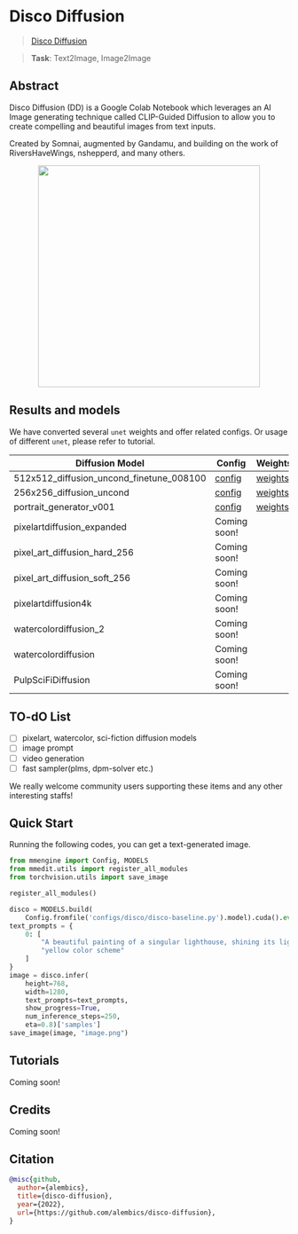 # Disco Diffusion

> [Disco Diffusion](https://github.com/alembics/disco-diffusion)

> **Task**: Text2Image, Image2Image

<!-- [ALGORITHM] -->

## Abstract

<!-- [ABSTRACT] -->

Disco Diffusion (DD) is a Google Colab Notebook which leverages an AI Image generating technique called CLIP-Guided Diffusion to allow you to create compelling and beautiful images from text inputs.

Created by Somnai, augmented by Gandamu, and building on the work of RiversHaveWings, nshepperd, and many others.  

<!-- [IMAGE] -->

<div align=center >
 <img src="https://user-images.githubusercontent.com/22982797/204526957-ac30547e-5a44-417a-aaa2-6b357b4a139c.png" width="400"/>
</div >

## Results and models

We have converted several `unet` weights and offer related configs. Or usage of different `unet`, please refer to tutorial.

| Diffusion Model                          | Config | Weights |
|------------------------------------------|--------|---------|
| 512x512_diffusion_uncond_finetune_008100 |[config](configs/disco/disco-diffusion_adm-u-finetuned_imagenet-512x512.py)|[weights](https://download.openmmlab.com/mmediting/synthesizers/disco/adm-u_finetuned_imagenet-512x512-ab471d70.pth)|
| 256x256_diffusion_uncond                 |[config](configs/disco/disco-diffusion_adm-u-finetuned_imagenet-256x256.py)|[weights]()|
| portrait_generator_v001                  |[config](configs/disco/disco-diffusion_portrait_generator_v001.py)|[weights](https://download.openmmlab.com/mmediting/synthesizers/disco/adm-u-cvt-rgb_portrait-v001-f4a3f3bc.pth)|
| pixelartdiffusion_expanded               |        Coming soon!     |    
| pixel_art_diffusion_hard_256             |        Coming soon!     |   
| pixel_art_diffusion_soft_256             |        Coming soon!     |     
| pixelartdiffusion4k                      |        Coming soon!     |     
| watercolordiffusion_2                    |        Coming soon!     |     
| watercolordiffusion                      |        Coming soon!     |     
| PulpSciFiDiffusion                       |        Coming soon!     |     

## TO-dO List

-[ ] pixelart, watercolor, sci-fiction diffusion models
-[ ] image prompt
-[ ] video generation
-[ ] fast sampler(plms, dpm-solver etc.)

We really welcome community users supporting these items and any other interesting staffs!

## Quick Start

Running the following codes, you can get a text-generated image.
```python
from mmengine import Config, MODELS
from mmedit.utils import register_all_modules
from torchvision.utils import save_image

register_all_modules()

disco = MODELS.build(
    Config.fromfile('configs/disco/disco-baseline.py').model).cuda().eval()
text_prompts = {
    0: [
        "A beautiful painting of a singular lighthouse, shining its light across a tumultuous sea of blood by greg rutkowski and thomas kinkade, Trending on artstation.",
        "yellow color scheme"
    ]
}
image = disco.infer(
    height=768,
    width=1280,
    text_prompts=text_prompts,
    show_progress=True,
    num_inference_steps=250,
    eta=0.8)['samples']
save_image(image, "image.png")

```

## Tutorials
Coming soon!

## Credits 
Coming soon!

## Citation
```bibtex
@misc{github,
  author={alembics},
  title={disco-diffusion},
  year={2022},
  url={https://github.com/alembics/disco-diffusion},
}
```

